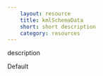 ```yaml
---
    layout: resource
    title: kmlSchemaData
    short: short description
    category: resources
---
```


description

Default

